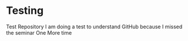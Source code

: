 # Testing
Test Repository
I am doing a test to understand GitHub because I missed the seminar
One More time
